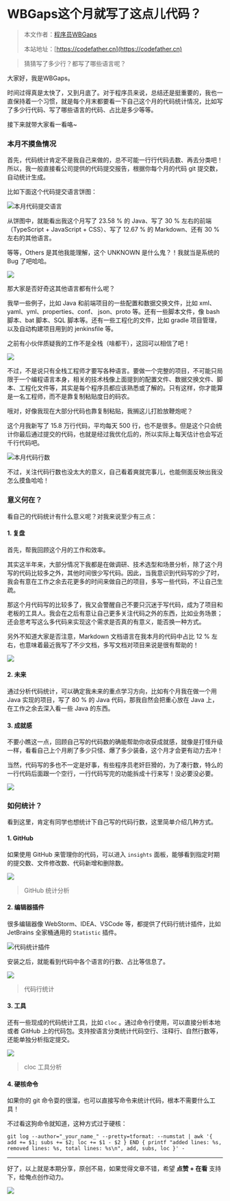 # WBGaps这个月就写了这点儿代码？

> 本文作者：[程序员WBGaps](https://yuyuanweb.feishu.cn/wiki/Abldw5WkjidySxkKxU2cQdAtnah)
>
> 本站地址：[https://codefather.cn](https://codefather.cn)

> 猜猜写了多少行？都写了哪些语言呢？

大家好，我是WBGaps。

时间过得真是太快了，又到月底了。对于程序员来说，总结还是挺重要的，我也一直保持着一个习惯，就是每个月末都要看一下自己这个月的代码统计情况，比如写了多少行代码、写了哪些语言的代码、占比是多少等等。

接下来就带大家看一看咯~

### 本月不摸鱼情况

首先，代码统计肯定不是我自己来做的，总不可能一行行代码去数、再去分类吧！所以，我一般直接看公司提供的代码提交报告，根据你每个月的代码 git 提交数，自动统计生成。

比如下面这个代码提交语言饼图：

![](https://pic.yupi.icu/5563/202311031043133.png)本月代码提交语言

从饼图中，就能看出我这个月写了 23.58 % 的 Java、写了 30 % 左右的前端（TypeScript + JavaScript + CSS）、写了 12.67 % 的 Markdown、还有 30 % 左右的其他语言。

等等，Others 是其他我能理解，这个 UNKNOWN 是什么鬼？！我就当是系统的 Bug 了吧哈哈。

![](https://pic.yupi.icu/5563/202311031043960.png)

那大家是否好奇这其他语言都有什么呢？

我举一些例子，比如 Java 和前端项目的一些配置和数据交换文件，比如 xml、yaml、yml、properties、conf、 json、proto 等。还有一些脚本文件，像 bash 脚本、bat 脚本、SQL 脚本等。还有一些工程化的文件，比如 gradle 项目管理，以及自动构建项目用到的 jenkinsfile 等。

之前有小伙伴质疑我的工作不是全栈（啥都干），这回可以相信了吧！

![](https://pic.yupi.icu/5563/202311031043040.png)

不过，不是说只有全栈工程师才要写各种语言。要做一个完整的项目，不可能只局限于一个编程语言本身，相关的技术栈像上面提到的配置文件、数据交换文件、脚本、工程化文件等，其实是每个程序员都应该熟悉或了解的。只有这样，你才能算是一名工程师，而不是靠复制粘贴度日的码农。

哦对，好像我现在大部分代码也靠复制粘贴，我搁这儿打脸放鞭炮呢？

这个月我新写了 15.8 万行代码，平均每天 500 行，也不是很多。但是这个只会统计你最后通过提交的代码，也就是经过我优化后的，所以实际上每天估计也会写近千行代码吧。

![](https://pic.yupi.icu/5563/202311031043039.png)本月代码行数

不过，关注代码行数也没太大的意义，自己看着爽就完事儿，也能侧面反映出我没怎么摸鱼哈哈！

### 意义何在？

看自己的代码统计有什么意义呢？对我来说至少有三点：

#### 1. 复盘

首先，帮我回顾这个月的工作和效率。

其实这半年来，大部分情况下我都是在做调研、技术选型和场景分析，除了这个月写的代码比较多之外，其他时间很少写代码。因此，当我意识到代码写的少了时，我会有意在工作之余去花更多的时间来做自己的项目，多写一些代码，不让自己生疏。

那这个月代码写的比较多了，我又会警醒自己不要只沉迷于写代码，成为了项目和老板的工具人。我会在之后有意让自己更多关注代码之外的东西，比如业务场景；还会思考写这么多代码来实现这个需求是否真的有意义，能否换一种方式。

另外不知道大家是否注意，Markdown 文档语言在我本月的代码中占比 12 % 左右，也意味着最近我写了不少文档，多写文档对项目来说是很有帮助的！

![](https://pic.yupi.icu/5563/202311031043958.png)

#### 2. 未来

通过分析代码统计，可以确定我未来的重点学习方向，比如有个月我在做一个用 Java 实现的项目，写了 80 % 的 Java 代码，那我自然会把重心放在 Java 上，在工作之余去深入看一些 Java 的东西。

#### 3. 成就感

不要小瞧这一点，回顾自己写的代码数的确能帮助你收获成就感，就像是打怪升级一样，看看自己上个月刷了多少只怪、爆了多少装备，这个月才会更有动力去冲！

当然，代码写的多也不一定是好事，有些程序员老奸巨猾的，为了凑行数，特么的一行代码后面跟一个空行，一行代码写完的功能拆成十行来写！没必要没必要。

![](https://pic.yupi.icu/5563/202311031043038.png)

### 如何统计？

看到这里，肯定有同学也想统计下自己写的代码行数，这里简单介绍几种方式。

#### 1. GitHub

如果使用 GitHub 来管理你的代码，可以进入 `insights` 面板，能够看到指定时期的提交数、文件修改数、代码新增和删除数。

![](https://pic.yupi.icu/5563/202311031043982.png)

> GitHub 统计分析

#### 2. 编辑器插件

很多编辑器像 WebStorm、IDEA、VSCode 等，都提供了代码行统计插件，比如 JetBrains 全家桶通用的 `Statistic` 插件。

![](https://pic.yupi.icu/5563/202311031043929.png)代码统计插件

安装之后，就能看到代码中各个语言的行数、占比等信息了。

![](https://pic.yupi.icu/5563/202311031043981.png)

> 代码行统计

#### 3. 工具

还有一些现成的代码统计工具，比如 `cloc` 。通过命令行使用，可以直接分析本地或者 GitHub 上的代码包。支持按语言分类统计代码空行、注释行、自然行数等，还能单独分析指定提交。

![](https://pic.yupi.icu/5563/202311031043980.png)

> cloc 工具分析

#### 4. 硬核命令

如果你的 git 命令耍的很溜，也可以直接写命令来统计代码，根本不需要什么工具！

不过看这狗命令就知道，这种方式过于硬核：

```
git log --author="_your_name_" --pretty=tformat: --numstat | awk '{ add += $1; subs += $2; loc += $1 - $2 } END { printf "added lines: %s, removed lines: %s, total lines: %s\n", add, subs, loc }' -
```

------

好了，以上就是本期分享，原创不易，如果觉得文章不错，希望 **点赞 + 在看** 支持下，给俺点创作动力。

![](https://pic.yupi.icu/5563/202311031043078.png)